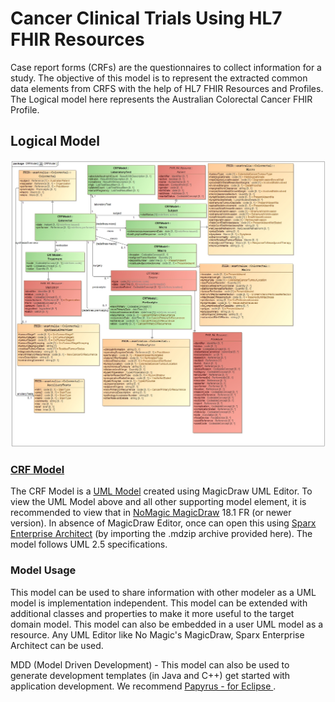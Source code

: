 Cancer Clinical Trials Using HL7 FHIR Resources
===============================================

Case report forms (CRFs) are the questionnaires to collect information for a study.  The objective of this model is to represent the extracted common data elements from CRFS with the help of HL7 FHIR Resources and Profiles. The Logical model here represents the Australian Colorectal Cancer FHIR Profile.

## Logical Model

![alt tag](https://github.com/BD2KOnFHIR/CancerTrialByFHIR/blob/master/model/CRFModel_20200917.jpg)


### [CRF Model](model)

The CRF Model is a [UML Model](model) created using MagicDraw UML Editor.  To view the UML Model above and all other supporting model element, it is recommended to view that in [NoMagic MagicDraw](https://www.nomagic.com/products/magicdraw) 18.1 FR (or newer version).  In absence of MagicDraw Editor, once can open this using [Sparx Enterprise Architect](https://sparxsystems.com/products/ea/index.html) (by importing the .mdzip archive provided here).  The model follows UML 2.5 specifications.

### Model Usage

This model can be used to share information with other modeler as a UML model is implementation independent. This model can be extended with additional classes and properties to make it more useful to the target domain model.  This model can also be embedded in a user UML model as a resource.  Any UML Editor like No Magic's MagicDraw, Sparx Enterprise Architect can be used.

MDD (Model Driven Development) - This model can also be used to generate development templates (in Java and C++) get started with application development.
We recommend [Papyrus - for Eclipse ](https://www.eclipse.org/papyrus/).
 